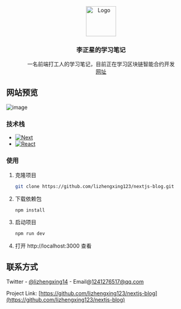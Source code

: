 <div align="center">
  <a href="https://github.com/lizhengxing123/nextjs-blog">
    <img src="https://github.com/othneildrew/Best-README-Template/blob/master/images/logo.png" alt="Logo" width="80" height="80">
  </a>

<h3 align="center">李正星的学习笔记</h3>

  <p align="center">
    一名前端打工人的学习笔记，目前正在学习区块链智能合约开发
    <br />
    <a href="https://nextjs-blog-59j0ej2si-lizhengxing123.vercel.app/">网址</a>
  </p>
</div>

## 网站预览

![image](https://user-images.githubusercontent.com/55375948/209800976-fc34c4d0-a3f3-4113-bfba-9130d5c260f9.png)

### 技术栈

* [![Next][Next.js]][Next-url]
* [![React][React.js]][React-url]

### 使用

1. 克隆项目
   ```sh
   git clone https://github.com/lizhengxing123/nextjs-blog.git
   ```
2. 下载依赖包
   ```sh
   npm install
   ```
1. 启动项目
   ```sh
   npm run dev
   ```
4. 打开 http://localhost:3000 查看

## 联系方式

Twitter - [@lizhengxing14](https://twitter.com/lizhengxing14) - Email@1241276517@qq.com

Project Link: [https://github.com/lizhengxing123/nextjs-blog](https://github.com/lizhengxing123/nextjs-blog)

[contributors-shield]: https://img.shields.io/github/contributors/lizhengxing123/nextjs-blog.svg?style=for-the-badge
[contributors-url]: https://github.com/lizhengxing123/nextjs-blog/graphs/contributors
[forks-shield]: https://img.shields.io/github/forks/lizhengxing123/nextjs-blog.svg?style=for-the-badge
[forks-url]: https://github.com/lizhengxing123/nextjs-blog/network/members
[stars-shield]: https://img.shields.io/github/stars/lizhengxing123/nextjs-blog.svg?style=for-the-badge
[stars-url]: https://github.com/lizhengxing123/nextjs-blog/stargazers
[issues-shield]: https://img.shields.io/github/issues/lizhengxing123/nextjs-blog.svg?style=for-the-badge
[issues-url]: https://github.com/lizhengxing123/nextjs-blog/issues
[license-shield]: https://img.shields.io/github/license/lizhengxing123/nextjs-blog.svg?style=for-the-badge
[license-url]: https://github.com/lizhengxing123/nextjs-blog/blob/master/LICENSE.txt
[linkedin-shield]: https://img.shields.io/badge/-LinkedIn-black.svg?style=for-the-badge&logo=linkedin&colorB=555
[linkedin-url]: https://linkedin.com/in/linkedin_username
[product-screenshot]: images/screenshot.png
[Next.js]: https://img.shields.io/badge/next.js-000000?style=for-the-badge&logo=nextdotjs&logoColor=white
[Next-url]: https://nextjs.org/
[React.js]: https://img.shields.io/badge/React-20232A?style=for-the-badge&logo=react&logoColor=61DAFB
[React-url]: https://reactjs.org/
[Vue.js]: https://img.shields.io/badge/Vue.js-35495E?style=for-the-badge&logo=vuedotjs&logoColor=4FC08D
[Vue-url]: https://vuejs.org/
[Angular.io]: https://img.shields.io/badge/Angular-DD0031?style=for-the-badge&logo=angular&logoColor=white
[Angular-url]: https://angular.io/
[Svelte.dev]: https://img.shields.io/badge/Svelte-4A4A55?style=for-the-badge&logo=svelte&logoColor=FF3E00
[Svelte-url]: https://svelte.dev/
[Laravel.com]: https://img.shields.io/badge/Laravel-FF2D20?style=for-the-badge&logo=laravel&logoColor=white
[Laravel-url]: https://laravel.com
[Bootstrap.com]: https://img.shields.io/badge/Bootstrap-563D7C?style=for-the-badge&logo=bootstrap&logoColor=white
[Bootstrap-url]: https://getbootstrap.com
[JQuery.com]: https://img.shields.io/badge/jQuery-0769AD?style=for-the-badge&logo=jquery&logoColor=white
[JQuery-url]: https://jquery.com 
